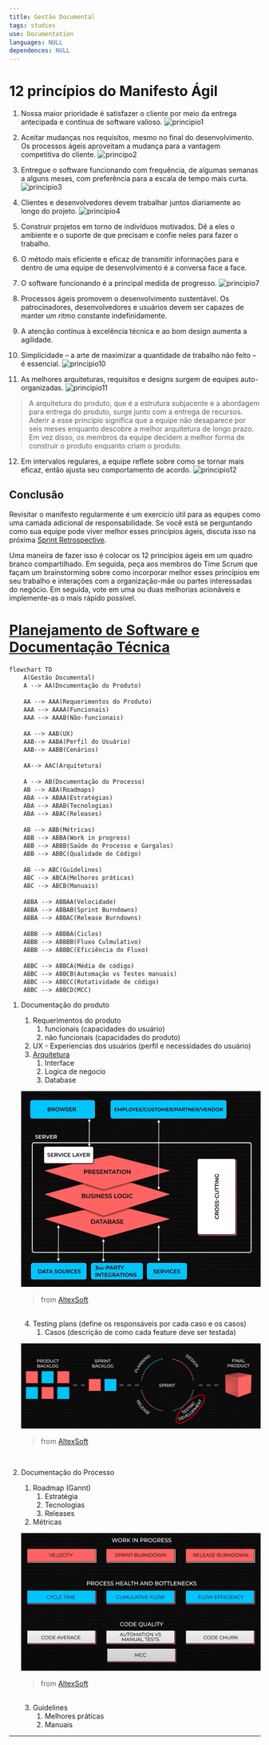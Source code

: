 ```yaml
---
title: Gestão Documental
tags: studies
use: Documentation
languages: NULL
dependences: NULL
---
```

# 12 princípios do Manifesto Ágil

1. Nossa maior prioridade é satisfazer o cliente por meio da entrega antecipada e contínua de software valioso. ![principio1]( https://scrumorg-website-prod.s3.amazonaws.com/drupal/inline-images/Henrik.png)

2. Aceitar mudanças nos requisitos, mesmo no final do desenvolvimento. Os processos ágeis aproveitam a mudança para a vantagem competitiva do cliente. ![principo2]( https://scrumorg-website-prod.s3.amazonaws.com/drupal/inline-images/cone-of-uncertainty.png)

3. Entregue o software funcionando com frequência, de algumas semanas a alguns meses, com preferência para a escala de tempo mais curta. ![principio3]( https://scrumorg-website-prod.s3.amazonaws.com/drupal/inline-images/Hexagon.png)

4. Clientes e desenvolvedores devem trabalhar juntos diariamente ao longo do projeto. ![principio4]( https://scrumorg-website-prod.s3.amazonaws.com/drupal/inline-images/ComparingEvolutions-colorblindinclusive.png)

5. Construir projetos em torno de indivíduos motivados. Dê a eles o ambiente e o suporte de que precisam e confie neles para fazer o trabalho.

6. O método mais eficiente e eficaz de transmitir informações para e dentro de uma equipe de desenvolvimento é a conversa face a face.

7. O software funcionando é a principal medida de progresso. ![principio7]( https://scrumorg-website-prod.s3.amazonaws.com/drupal/inline-images/Done_1.png)

8. Processos ágeis promovem o desenvolvimento sustentável. Os patrocinadores, desenvolvedores e usuários devem ser capazes de manter um ritmo constante indefinidamente.

9. A atenção contínua à excelência técnica e ao bom design aumenta a agilidade.

10. Simplicidade – a arte de maximizar a quantidade de trabalho não feito – é essencial. ![principio10]( https://scrumorg-website-prod.s3.amazonaws.com/drupal/inline-images/FocusOnThis.png)

11. As melhores arquiteturas, requisitos e designs surgem de equipes auto-organizadas. ![principio11]( https://scrumorg-website-prod.s3.amazonaws.com/drupal/inline-images/Architecture-Image.png)

>A arquitetura do produto, que é a estrutura subjacente e a abordagem para entrega do produto, surge junto com a entrega de recursos. Aderir a esse princípio significa que a equipe não desaparece por seis meses enquanto descobre a melhor arquitetura de longo prazo. Em vez disso, os membros da equipe decidem a melhor forma de construir o produto enquanto criam o produto.

12. Em intervalos regulares, a equipe reflete sobre como se tornar mais eficaz, então ajusta seu comportamento de acordo. ![principio12]( https://scrumorg-website-prod.s3.amazonaws.com/drupal/inline-images/Retrospective-board.png)

## Conclusão
Revisitar o manifesto regularmente é um exercício útil para as equipes como uma camada adicional de responsabilidade. Se você está se perguntando como sua equipe pode viver melhor esses princípios ágeis, discuta isso na próxima [Sprint Retrospective](https://www.scrum.org/resources/blog/ideas-scrums-sprint-retrospective-event).

<p>Uma maneira de fazer isso é colocar os 12 princípios ágeis em um quadro branco compartilhado. Em seguida, peça aos membros do Time Scrum que façam um brainstorming sobre como incorporar melhor esses princípios em seu trabalho e interações com a organização-mãe ou partes interessadas do negócio. Em seguida, vote em uma ou duas melhorias acionáveis e implemente-as o mais rápido possível.</p>

# [Planejamento de Software e Documentação Técnica](https://www.youtube.com/watch?v=2qlcY9LkFik)

```mermaid
flowchart TD
	A(Gestão Documental)
	A --> AA(Documentação do Produto)
		
	AA --> AAA(Requerimentos do Produto)
	AAA --> AAAA(Funcionais)
	AAA --> AAAB(Não-funcionais)
	
	AA --> AAB(UX)
	AAB--> AABA(Perfil do Usuário)
	AAB--> AABB(Cenários)
	
	AA--> AAC(Arquitetura)
	
	A --> AB(Documentação do Processo)
	AB --> ABA(Roadmaps)
	ABA --> ABAA(Estratégias)
	ABA --> ABAB(Tecnologias)
	ABA --> ABAC(Releases)
	
	AB --> ABB(Métricas)
	ABB --> ABBA(Work in progress)
	ABB --> ABBB(Saúde do Processo e Gargalos)
	ABB --> ABBC(Qualidade de Código)

	AB --> ABC(Guidelines)
	ABC --> ABCA(Melhores práticas)
	ABC --> ABCB(Manuais)

	ABBA --> ABBAA(Velocidade)
	ABBA --> ABBAB(Sprint Burndowns)
	ABBA --> ABBAC(Release Burndowns)

	ABBB --> ABBBA(Ciclos)
	ABBB --> ABBBB(Fluxo Culmulativo)
	ABBB --> ABBBC(Eficiência do Fluxo)
	
	ABBC --> ABBCA(Média de código)
	ABBC --> ABBCB(Automação vs Testes manuais)
	ABBC --> ABBCC(Rotatividade de código)
	ABBC --> ABBCD(MCC)
```

1.	Documentação do produto
    1.	Requerimentos do produto
        1.	 funcionais (capacidades do usuário)
        2.	não funcionais (capacidades do produto)
    2.	UX - Experiencias dos usuários (perfil e necessidades do usuário)
    3.	[Arquitetura](https://www.youtube.com/watch?v=BrT3AO8bVQY)</br>
        1.	Interface
        2.	Logica de negocio
        3.	Database

    ![Arquitetura](src/arquit.png)
    >from [AltexSoft]( https://www.youtube.com/@AltexSoft)
    </br>

    4.	Testing plans (define os responsáveis por cada caso e os casos)
        1.	Casos (descrição de como cada feature deve ser testada)

    ![Etapas do processo](src/processo.png)
    >from [AltexSoft]( https://www.youtube.com/@AltexSoft)
    </br>

2.	Documentação do Processo
    1.	Roadmap (Gannt)
        1.	Estratégia 
        2.	Tecnologias
        3.	Releases
    2.	Métricas

    ![Métricas](src/metricas.png)
    >from [AltexSoft]( https://www.youtube.com/@AltexSoft)
    </br>

    3.	Guidelines
        1.	Melhores práticas
        2.	Manuais

---
